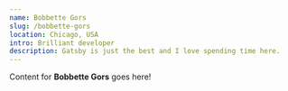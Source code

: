 ```yaml
---
name: Bobbette Gors
slug: /bobbette-gors
location: Chicago, USA
intro: Brilliant developer
description: Gatsby is just the best and I love spending time here.
---
```

Content for **Bobbette Gors** goes here!